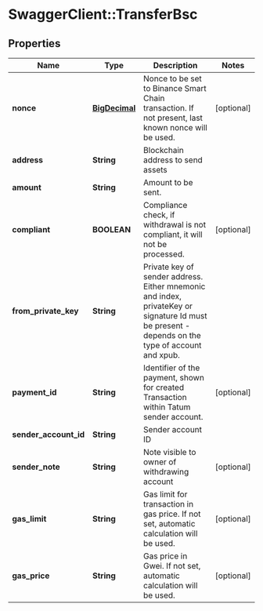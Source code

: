 # SwaggerClient::TransferBsc

## Properties
Name | Type | Description | Notes
------------ | ------------- | ------------- | -------------
**nonce** | [**BigDecimal**](BigDecimal.md) | Nonce to be set to Binance Smart Chain transaction. If not present, last known nonce will be used. | [optional] 
**address** | **String** | Blockchain address to send assets | 
**amount** | **String** | Amount to be sent. | 
**compliant** | **BOOLEAN** | Compliance check, if withdrawal is not compliant, it will not be processed. | [optional] 
**from_private_key** | **String** | Private key of sender address. Either mnemonic and index, privateKey or signature Id must be present - depends on the type of account and xpub. | 
**payment_id** | **String** | Identifier of the payment, shown for created Transaction within Tatum sender account. | [optional] 
**sender_account_id** | **String** | Sender account ID | 
**sender_note** | **String** | Note visible to owner of withdrawing account | [optional] 
**gas_limit** | **String** | Gas limit for transaction in gas price. If not set, automatic calculation will be used. | [optional] 
**gas_price** | **String** | Gas price in Gwei. If not set, automatic calculation will be used. | [optional] 

